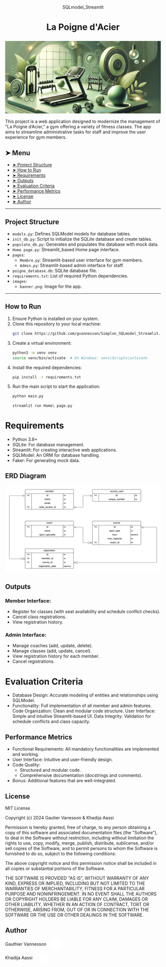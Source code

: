 
<p align="center">SQLmodel_Streamlit</p>

# <p align="center">La Poigne d'Acier</p>
<p align="center">
    <img src="images/banner.png" alt="Banner">
</p>

This project is a web application designed to modernize the management of "La Poigne d’Acier," a gym offering a variety of fitness classes. The app aims to streamline administrative tasks for staff and improve the user experience for gym members.

## ➤ Menu

* [➤ Project Structure](#-project-structure)
* [➤ How to Run](#-how-to-run)
* [➤ Requirements](#-requirements)
* [➤ Outputs](#-outputs)
* [➤ Evaluation Criteria](#-evaluation-criteria)
* [➤ Performance Metrics](#-performance-metrics)
* [➤ License](#-license)
* [➤ Author](#-author)

---

## Project Structure

- `models.py`: Defines SQLModel models for database tables.
- `init_db.py`: Script to initialize the SQLite database and create tables.
- `populate_db.py`: Generates and populates the database with mock data.
- `Home page.py`: Streamlit_based Home page interface.
- `pages`:
    - `Membre.py`: Streamlit-based user interface for gym members.
    - `Admin.py`: Streamlit-based admin interface for staff.
- `poigne_database.db`: SQLite database file.
- `requirements.txt`: List of required Python dependencies.
- `images`:
    - `banner.png`: Image for the app.

---

## How to Run

1. Ensure Python is installed on your system.
2. Clone this repository to your local machine:
   ```bash
   git clone https://github.com/gvannesson/Simplon_SQLmodel_Streamlit.git
   ```
3. Create a virtual environment:
    ```bash
    python3 -m venv venv
    source venv/bin/activate  # On Windows: venv\Scripts\activate
    ```
4. Install the required dependencies:
    ```bash
    pip install -r requirements.txt
    ```
5. Run the main script to start the application:
    ```bash 
    python main.py
    ```
    ```bash
    streamlit run Home\ page.py

# Requirements

- Python 3.8+
- SQLite: For database management.
- Streamlit: For creating interactive web applications.
- SQLModel: An ORM for database handling.
- Faker: For generating mock data.

## ERD Diagram
<p align="center">
    <img src="images/ERD diagram.png" alt="ERD">
</p>


## Outputs

### Member Interface:
- Register for classes (with seat availability and schedule conflict checks).
- Cancel class registrations.
- View registration history.
### Admin Interface:
- Manage coaches (add, update, delete).
- Manage classes (add, update, cancel).
- View registration history for each member.
- Cancel registrations.

# Evaluation Criteria

- Database Design: Accurate modeling of entities and relationships using SQLModel.
- Functionality: Full implementation of all member and admin features.
Code Organization: Clean and modular code structure.
User Interface: Simple and intuitive Streamlit-based UI.
Data Integrity: Validation for schedule conflicts and class capacity.

## Performance Metrics

- Functional Requirements: All mandatory functionalities are implemented and working.
- User Interface: Intuitive and user-friendly design.
- Code Quality:
    - Structured and modular code.
    - Comprehensive documentation (docstrings and comments).
- Bonus: Additional features that are well-integrated.

## License
MIT License

Copyright (c) 2024 Gautier Vanesson & Khadija Aassi

Permission is hereby granted, free of charge, to any person obtaining a copy
of this software and associated documentation files (the "Software"), to deal
in the Software without restriction, including without limitation the rights
to use, copy, modify, merge, publish, distribute, sublicense, and/or sell
copies of the Software, and to permit persons to whom the Software is
furnished to do so, subject to the following conditions:

The above copyright notice and this permission notice shall be included in all
copies or substantial portions of the Software.

THE SOFTWARE IS PROVIDED "AS IS", WITHOUT WARRANTY OF ANY KIND, EXPRESS OR
IMPLIED, INCLUDING BUT NOT LIMITED TO THE WARRANTIES OF MERCHANTABILITY,
FITNESS FOR A PARTICULAR PURPOSE AND NONINFRINGEMENT. IN NO EVENT SHALL THE
AUTHORS OR COPYRIGHT HOLDERS BE LIABLE FOR ANY CLAIM, DAMAGES OR OTHER
LIABILITY, WHETHER IN AN ACTION OF CONTRACT, TORT OR OTHERWISE, ARISING FROM,
OUT OF OR IN CONNECTION WITH THE SOFTWARE OR THE USE OR OTHER DEALINGS IN THE
SOFTWARE.

## Author

Gauthier Vannesson  <a href="https://github.com/gvannesson" target="_blank"> <img loading="lazy" src="images/github-mark.png" width="30" height="30" style="vertical-align: middle; margin-left: 15px;" alt="GitHub Logo"> </a>


Khadija Aassi <a href="https://github.com/Khadaassi" target="_blank"> <img loading="lazy" src="images/github-mark.png" width="30" height="30" style="vertical-align: middle; margin-left: 15px;" alt="GitHub Logo"> </a>


